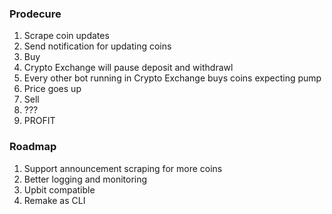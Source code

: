 ### Prodecure
1. Scrape coin updates
2. Send notification for updating coins
3. Buy
4. Crypto Exchange will pause deposit and withdrawl
5. Every other bot running in Crypto Exchange buys coins expecting pump
6. Price goes up
7. Sell
8. ???
9. PROFIT

### Roadmap
1. Support announcement scraping for more coins
2. Better logging and monitoring
3. Upbit compatible
4. Remake as CLI